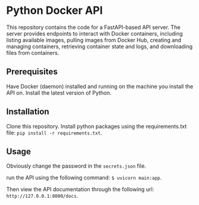 # Python Docker API

This repository contains the code for a FastAPI-based API server. The server provides endpoints to interact with Docker containers, including listing available images, pulling images from Docker Hub, creating and managing containers, retrieving container state and logs, and downloading files from containers.

## Prerequisites

Have Docker (daemon) installed and running on the machine you install the API on.
Install the latest version of Python.

## Installation

Clone this repository.
Install python packages using the requirements.txt file: `pip install -r requirements.txt`.

## Usage

Obviously change the password in the `secrets.json` file.

run the API using the following command: `$ uvicorn main:app`.

Then view the API documentation through the following url: `http://127.0.0.1:8000/docs`.
